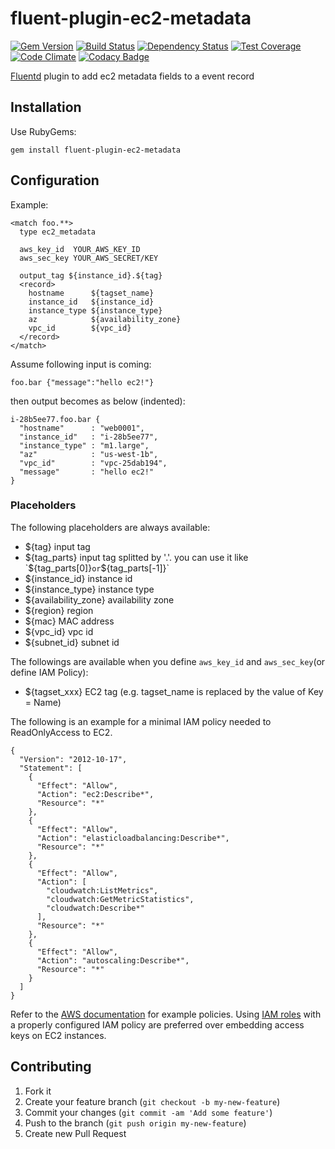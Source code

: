 # fluent-plugin-ec2-metadata

[![Gem Version](https://badge.fury.io/rb/fluent-plugin-ec2-metadata.svg)](http://badge.fury.io/rb/fluent-plugin-ec2-metadata)
[![Build Status](https://travis-ci.org/takus/fluent-plugin-ec2-metadata.svg?branch=master)](https://travis-ci.org/takus/fluent-plugin-ec2-metadata)
[![Dependency Status](https://gemnasium.com/takus/fluent-plugin-ec2-metadata.svg)](https://gemnasium.com/takus/fluent-plugin-ec2-metadata)
[![Test Coverage](https://codeclimate.com/github/takus/fluent-plugin-ec2-metadata/badges/coverage.svg)](https://codeclimate.com/github/takus/fluent-plugin-ec2-metadata/coverage)
[![Code Climate](https://codeclimate.com/github/takus/fluent-plugin-ec2-metadata/badges/gpa.svg)](https://codeclimate.com/github/takus/fluent-plugin-ec2-metadata)
[![Codacy Badge](https://api.codacy.com/project/badge/grade/16f6786edb554f1ea7462353808011d6)](https://www.codacy.com/app/takus/fluent-plugin-ec2-metadata)

[Fluentd](http://fluentd.org) plugin to add ec2 metadata fields to a event record

## Installation
Use RubyGems:

    gem install fluent-plugin-ec2-metadata

## Configuration

Example:

    <match foo.**>
      type ec2_metadata

      aws_key_id  YOUR_AWS_KEY_ID
      aws_sec_key YOUR_AWS_SECRET/KEY

      output_tag ${instance_id}.${tag}
      <record>
        hostname      ${tagset_name}
        instance_id   ${instance_id}
        instance_type ${instance_type}
        az            ${availability_zone}
        vpc_id        ${vpc_id}
      </record>
    </match>

Assume following input is coming:

```
foo.bar {"message":"hello ec2!"}
```

then output becomes as below (indented):

```
i-28b5ee77.foo.bar {
  "hostname"      : "web0001",
  "instance_id"   : "i-28b5ee77",
  "instance_type" : "m1.large",
  "az"            : "us-west-1b",
  "vpc_id"        : "vpc-25dab194",
  "message"       : "hello ec2!"
}
```

### Placeholders

The following placeholders are always available:

* ${tag} input tag
* ${tag_parts} input tag splitted by '.'. you can use it like `${tag_parts[0]}` or `${tag_parts[-1]}`
* ${instance_id} instance id
* ${instance_type} instance type
* ${availability_zone} availability zone
* ${region} region
* ${mac} MAC address
* ${vpc_id} vpc id
* ${subnet_id} subnet id

The followings are available when you define `aws_key_id` and `aws_sec_key`(or define IAM Policy):

* ${tagset_xxx} EC2 tag (e.g. tagset_name is replaced by the value of Key = Name)

The following is an example for a minimal IAM policy needed to ReadOnlyAccess to EC2.

```
{
  "Version": "2012-10-17",
  "Statement": [
    {
      "Effect": "Allow",
      "Action": "ec2:Describe*",
      "Resource": "*"
    },
    {
      "Effect": "Allow",
      "Action": "elasticloadbalancing:Describe*",
      "Resource": "*"
    },
    {
      "Effect": "Allow",
      "Action": [
        "cloudwatch:ListMetrics",
        "cloudwatch:GetMetricStatistics",
        "cloudwatch:Describe*"
      ],
      "Resource": "*"
    },
    {
      "Effect": "Allow",
      "Action": "autoscaling:Describe*",
      "Resource": "*"
    }
  ]
}
```

Refer to the [AWS documentation](http://docs.aws.amazon.com/IAM/latest/UserGuide/ExampleIAMPolicies.html) for example policies.
Using [IAM roles](http://docs.aws.amazon.com/IAM/latest/UserGuide/WorkingWithRoles.html) with a properly configured IAM policy are preferred over embedding access keys on EC2 instances.

## Contributing

1. Fork it
2. Create your feature branch (`git checkout -b my-new-feature`)
3. Commit your changes (`git commit -am 'Add some feature'`)
4. Push to the branch (`git push origin my-new-feature`)
5. Create new Pull Request
